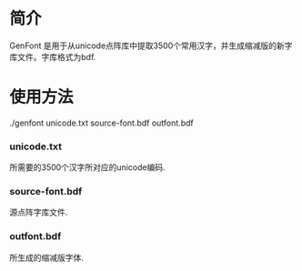 # 简介

GenFont 是用于从unicode点阵库中提取3500个常用汉字，并生成缩减版的新字库文件。字库格式为bdf.

# 使用方法
./genfont unicode.txt source-font.bdf outfont.bdf

### unicode.txt

所需要的3500个汉字所对应的unicode编码.

### source-font.bdf

源点阵字库文件.

### outfont.bdf

所生成的缩减版字体.

